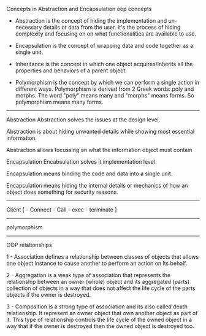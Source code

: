 Concepts in Abstraction and Encapsulation
oop concepts




- Abstraction is the concept of hiding the implementation and un-necessary
details or data from the user. It's the process of hiding complexity and
focusing on on what functionalities are available to use.


- Encapsulation is the concept of wrapping data and code together as a
single unit.


- Inheritance is the concept in which one object acquires/inherits all the
properties and behaviors of a parent object.


- Polymorphism is the concept by which we can perform a single action in
different ways. Polymorphism is derived from 2 Greek words: poly and
morphs. The word "poly" means many and "morphs" means forms. So
polymorphism means many forms.


----------------------------------------------------------------

Abstraction
Abstraction solves the issues at the
design level.

Abstraction is about hiding unwanted
details while showing most essential
information.

Abstraction allows focussing on what
the information object must contain

Encapsulation
Encabsulation solves it implementation
level.

Encapsulation means binding the code
and data into a single unit.

Encapsulation means hiding the internal
details or mechanics of how an object
does something for security reasons.


--------------
Client [
    - Connect 
    - Call
    - exec
    - terminate
]

----------
polymorphism


-----------

OOP relationships

1 - Association defines a relationship between classes of objects that allows
one object instance to cause another to perform an action on its behalf.


2 - Aggregation is a weak type of association that represents the relationship
between an owner (whole) object and its aggregated (parts) collection of
objects in a way that does not affect the life cycle of the parts objects if
the owner is destroyed.

3 - Composition is a strong type of association and its also called death
relationship. It represent an owner object that own another object as part
of it. This type of relationship controls the life cycle of the owned object in a
way that if the owner is destroyed then the owned object is destroyed too.